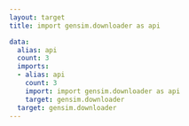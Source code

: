```yaml
---
layout: target
title: import gensim.downloader as api

data:
  alias: api
  count: 3
  imports:
  - alias: api
    count: 3
    import: import gensim.downloader as api
    target: gensim.downloader
  target: gensim.downloader
---
```

